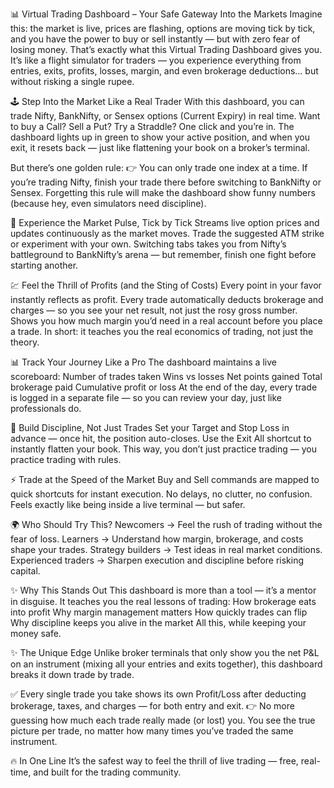 📊 Virtual Trading Dashboard – Your Safe Gateway Into the Markets
Imagine this: the market is live, prices are flashing, options are moving tick by tick, and you have the power to buy or sell instantly — but with zero fear of losing money.
That’s exactly what this Virtual Trading Dashboard gives you.
It’s like a flight simulator for traders — you experience everything from entries, exits, profits, losses, margin, and even brokerage deductions… but without risking a single rupee.

🕹 Step Into the Market Like a Real Trader
With this dashboard, you can trade Nifty, BankNifty, or Sensex options (Current Expiry) in real time. Want to buy a Call? Sell a Put? Try a Straddle? One click and you’re in.
The dashboard lights up in green to show your active position, and when you exit, it resets back — just like flattening your book on a broker’s terminal.

But there’s one golden rule:
👉 You can only trade one index at a time.
If you’re trading Nifty, finish your trade there before switching to BankNifty or Sensex. Forgetting this rule will make the dashboard show funny numbers (because hey, even simulators need discipline).

📡 Experience the Market Pulse, Tick by Tick
Streams live option prices and updates continuously as the market moves.
Trade the suggested ATM strike or experiment with your own.
Switching tabs takes you from Nifty’s battleground to BankNifty’s arena — but remember, finish one fight before starting another.

💹 Feel the Thrill of Profits (and the Sting of Costs)
Every point in your favor instantly reflects as profit.
Every trade automatically deducts brokerage and charges — so you see your net result, not just the rosy gross number.
Shows you how much margin you’d need in a real account before you place a trade.
In short: it teaches you the real economics of trading, not just the theory.

📊 Track Your Journey Like a Pro
The dashboard maintains a live scoreboard:
Number of trades taken
Wins vs losses
Net points gained
Total brokerage paid
Cumulative profit or loss
At the end of the day, every trade is logged in a separate file — so you can review your day, just like professionals do.

🎯 Build Discipline, Not Just Trades
Set your Target and Stop Loss in advance — once hit, the position auto-closes.
Use the Exit All shortcut to instantly flatten your book.
This way, you don’t just practice trading — you practice trading with rules.

⚡ Trade at the Speed of the Market
Buy and Sell commands are mapped to quick shortcuts for instant execution.
No delays, no clutter, no confusion.
Feels exactly like being inside a live terminal — but safer.

🌍 Who Should Try This?
Newcomers → Feel the rush of trading without the fear of loss.
Learners → Understand how margin, brokerage, and costs shape your trades.
Strategy builders → Test ideas in real market conditions.
Experienced traders → Sharpen execution and discipline before risking capital.

✨ Why This Stands Out
This dashboard is more than a tool — it’s a mentor in disguise.
It teaches you the real lessons of trading:
How brokerage eats into profit
Why margin management matters
How quickly trades can flip
Why discipline keeps you alive in the market
All this, while keeping your money safe.

✨ The Unique Edge
Unlike broker terminals that only show you the net P&L on an instrument (mixing all your entries and exits together), this dashboard breaks it down trade by trade.

✅ Every single trade you take shows its own Profit/Loss after deducting brokerage, taxes, and charges — for both entry and exit.
👉 No more guessing how much each trade really made (or lost) you.
You see the true picture per trade, no matter how many times you’ve traded the same instrument.

🔥 In One Line
It’s the safest way to feel the thrill of live trading — free, real-time, and built for the trading community.
